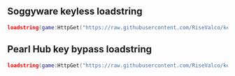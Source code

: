 ## Soggyware keyless loadstring

```lua
loadstring(game:HttpGet("https://raw.githubusercontent.com/RiseValco/keybypasses/main/soggyware/loader.lua"))()
```

## Pearl Hub key bypass loadstring
```lua
loadstring(game:HttpGet("https://raw.githubusercontent.com/RiseValco/keybypasses/main/pearlhub.lua"))()
```
